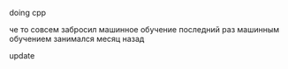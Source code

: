 doing cpp

че то совсем забросил машинное обучение
последний раз машинным обучением занимался месяц назад

update
                                


